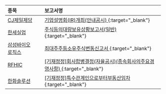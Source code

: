 | **종목** |      |**보고서명** |
| :------- | :--- |:----------- |
| [CJ제일제당](/097950/#dart) | | [기업설명회(IR)개최(안내공시)              ](https://dart.fss.or.kr/dsaf001/main.do?rcpNo=20240826800241){:target="_blank"} |
| [한세실업](/105630/#dart) | | [주식등의대량보유상황보고서(일반)](https://dart.fss.or.kr/dsaf001/main.do?rcpNo=20240826000254){:target="_blank"} |
| [삼성바이오로직스](/207940/#dart) | | [최대주주등소유주식변동신고서              ](https://dart.fss.or.kr/dsaf001/main.do?rcpNo=20240826800208){:target="_blank"} |
| [RFHIC](/218410/#dart) | | [[기재정정]회사합병결정(자율공시)(종속회사의주요경영사항)              ](https://dart.fss.or.kr/dsaf001/main.do?rcpNo=20240826900206){:target="_blank"} |
| [한화솔루션](/009830/#dart) | | [[기재정정]특수관계인으로부터부동산임차](https://dart.fss.or.kr/dsaf001/main.do?rcpNo=20240826000240){:target="_blank"} |